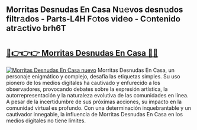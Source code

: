 ## Morritas Desnudas En Casa N𝚞𝚎vos desn𝚞dos filtr𝚊dos - Parts-L4H F𝚘tos vid𝚎o - C𝚘ntenido atr𝚊ctivo brh6T

# <h2><a href="http://mb76fdm.tromn.icu/?c=Morritas+Desnudas+En+Casa">🔗👉👉👉 Morritas Desnudas En Casa 🔗🔗</a></h2>

[![Morritas Desnudas En Casa nuevo](https://i.imgur.com/pEAQMta.gif)](http://mb76fdm.tromn.icu/?c=Morritas+Desnudas+En+Casa)
Morritas Desnudas En Casa, un personaje enigmático y complejo, desafía las etiquetas simples. Su uso pionero de los medios digitales ha cautivado y enfurecido a los observadores, provocando debates sobre la expresión artística, la autorrepresentación y la naturaleza evolutiva de las comunidades en línea. A pesar de la incertidumbre de sus próximas acciones, su impacto en la comunidad virtual es profundo. Con una determinación inquebrantable y un cautivador innegable, la influencia de Morritas Desnudas En Casa en los medios digitales no tiene límites.
